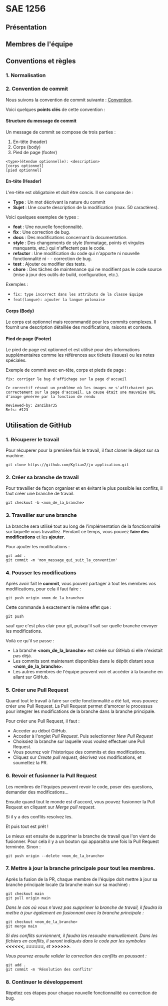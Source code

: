 # SAE 1256 

## Présentation

## Membres de l'équipe

## Conventions et règles 

### 1. Normalisation 

### 2. Convention de commit 

Nous suivons la convention de commit suivante : [Convention](https://www.conventionalcommits.org/fr/v1.0.0/). 

Voici quelques **points clés** de cette convention : 

#### Structure du message de commit

Un message de commit se compose de trois parties :

1. En-tête (header)
2. Corps (body)
3. Pied de page (footer)

``` 
<type>(étendue optionnelle): <description>
[corps optionnel]
[pied optionnel]
```

#### En-tête (Header)

L'en-tête est obligatoire et doit être concis. Il se compose de :
- **Type** : Un mot décrivant la nature du commit
- **Sujet** : Une courte description de la modification (max. 50 caractères).

Voici quelques exemples de types : 

- **feat** : Une nouvelle fonctionnalité.
- **fix** : Une correction de bug.
- **docs** : Des modifications concernant la documentation.
- **style** : Des changements de style (formatage, points et virgules manquants, etc.) qui n'affectent pas le code.
- **refactor** : Une modification du code qui n'apporte ni nouvelle fonctionnalité ni - - correction de bug.
- **test** : Ajouter ou modifier des tests.
- **chore** : Des tâches de maintenance qui ne modifient pas le code source (mise à jour des outils de build, configuration, etc.).

Exemples : 

- `fix: type incorrect dans les attributs de la classe Equipe `
- `feat(langue): ajouter la langue polonaise `


#### Corps (Body)

Le corps est optionnel mais recommandé pour les commits complexes. Il fournit une description détaillée des modifications, raisons et contexte.

#### Pied de page (Footer)

Le pied de page est optionnel et est utilisé pour des informations supplémentaires comme les références aux tickets (issues) ou les notes spéciales.

Exemple de commit avec en-tête, corps et pieds de page : 
```
fix: corriger le bug d'affichage sur la page d'accueil

Ce correctif résout un problème où les images ne s'affichaient pas correctement sur la page d'accueil. La cause était une mauvaise URL d'image générée par la fonction de rendu

Reviewed-by: Zanzibar35
Refs: #123
```

## Utilisation de GitHub

### 1. Récuperer le travail

Pour récuperer pour la première fois le travail, il faut cloner le dépot sur sa machine. 
```
git clone https://github.com/Kylian2/jo-application.git
```
### 2. Créer sa branche de travail

Pour travailler de façon organiser et en évitant le plus possible les conflits, il faut créer une branche de travail. 

```
git checkout -b <nom_de_la_branche>
```

### 3. Travailler sur une branche 

La branche sera utilisé tout au long de l'implémentation de la fonctionnalité sur laquelle vous travaillez. 
Pendant ce temps, vous pouvez **faire des modifications** et les **ajouter**. 

Pour ajouter les modifications : 
```
git add .
git commit -m 'mon_message_qui_suit_la_convention'
```

### 4. Pousser les modifications
Après avoir fait le **commit**, vous pouvez partager à tout les membres vos modifications, pour cela il faut faire : 
```
git push origin <nom_de_la_branche>
```

Cette commande à exactement le même effet que :
```
git push
```
sauf que c'est plus clair pour git, puisqu'il sait sur quelle branche envoyer les modifications. 

Voilà ce qu'il se passe : 

- La branche **<nom_de_la_branche>** est créée sur GitHub si elle n'existait pas déjà.
- Les commits sont maintenant disponibles dans le dépôt distant sous **<nom_de_la_branche>**.
- Les autres membres de l'équipe peuvent voir et accéder à la branche en allant sur GitHub.

### 5. Créer une Pull Request 
Quand tout le travail à faire sur cette fonctionnalité a été fait, vous pouvez créer une Pull Request. 
La Pull Request permet d'amorcer le processus pour integrer les modifications de la branche dans la branche principale. 

Pour créer une Pull Request, il faut : 

- Acceder au débot GitHub. 
- Acceder à l'onglet *Pull Request*. Puis selectionner *New Pull Request*
- Choissiez la branche sur laquelle vous voulez effectuer une Pull Request. 
- Vous pourrez voir l'historique des commits et des modifications. 
- Cliquez sur *Create pull request*, décrivez vos modifications, et soumettez la PR.

### 6. Revoir et fusionner la Pull Request 

Les membres de l'équipes peuvent revoir le code, poser des questions, demander des modifications...

Ensuite quand tout le monde est d'accord, vous pouvez fusionner la Pull Request en cliquant sur *Merge pull request*. 

Si il y a des conflits resolvez les. 

Et puis tout est prêt !

Le mieux est ensuite de supprimer la branche de travail que l'on vient de fusionner. Pour cela il y a un bouton qui apparaitra une fois la Pull Request terminée. Sinon : 
```
git push origin --delete <nom_de_la_branche>
```

### 7. Mettre à jour la branche principale pour tout les membres. 

Après la fusion de la PR, chaque membre de l'équipe doit mettre à jour sa branche principale locale (la branche main sur sa machine) : 

```
git checkout main
git pull origin main
```

*Dans le cas où vous n'avez pas supprimer la branche de travail, il faudra la mettre à jour également en fusionnant avec la branche principale :*

```
git checkout <nom_de_la_branche>
git merge main
```

*Si des conflits surviennent, il faudra les resoudre manuellement. Dans les fichiers en conflits, il seront indiqués dans le code par les symboles  **<<<<<<, ======,** et **>>>>>>**.*

*Vous pourrez ensuite valider la correction des conflits en poussant :*

```
git add .
git commit -m 'Résolution des conflits'
```

### 8. Continuer le développement

Répétez ces étapes pour chaque nouvelle fonctionnalité ou correction de bug.
